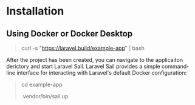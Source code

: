 # Installation

## Using Docker or Docker Desktop

> curl -s "https://laravel.build/example-app" | bash


After the project has been created, you can navigate to the applicaiton derictory and start Laravel Sail. Laravel Sail provides a simple command-line interface for interacting with Laravel's default Docker configuration:

> cd example-app
>
> .vendor/bin/sail up